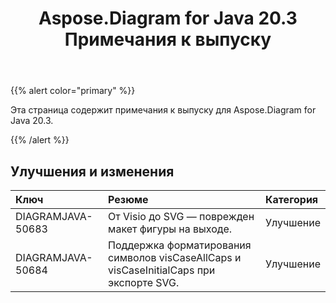 ﻿---
title: Aspose.Diagram for Java 20.3 Примечания к выпуску
type: docs
weight: 50
url: /ru/java/aspose-diagram-for-java-20-3-release-notes/
---
{{% alert color="primary" %}} 

Эта страница содержит примечания к выпуску для Aspose.Diagram for Java 20.3.

{{% /alert %}} 
## **Улучшения и изменения**

|**Ключ**|**Резюме**|**Категория**|
|:- |:- |:- |
|DIAGRAMJAVA-50683|От Visio до SVG — поврежден макет фигуры на выходе.|Улучшение|
|DIAGRAMJAVA-50684|Поддержка форматирования символов visCaseAllCaps и visCaseInitialCaps при экспорте SVG.|Улучшение|

